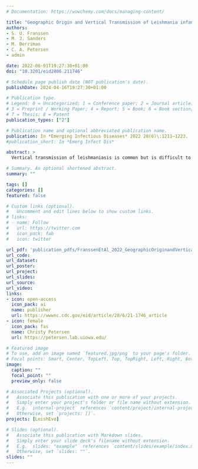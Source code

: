 ```yaml
---
# Documentation: https://wowchemy.com/docs/managing-content/

title: "Geographic Origin and Vertical Transmission of Leishmania infantum Parasites in Hunting Hounds, United States"
authors:
- S. U. Franssen
- M. J. Sanders
- M. Berriman
- C. A. Petersen
- admin

date: 2022-06-01T19:27:30+01:00
doi: "10.3201/eid2806.211746"

# Schedule page publish date (NOT publication's date).
publishDate: 2024-04-16T19:27:30+01:00

# Publication type.
# Legend: 0 = Uncategorized; 1 = Conference paper; 2 = Journal article;
# 3 = Preprint / Working Paper; 4 = Report; 5 = Book; 6 = Book section;
# 7 = Thesis; 8 = Patent
publication_types: ["2"]

# Publication name and optional abbreviated publication name.
publication: In *Emerging Infectious Diseases* 2022 28(6)\:1211–1223.
#publication_short: In *Emerg Infect Dis*

abstract: >
  Vertical transmission of leishmaniasis is common but is difficult to study against the background of pervasive vector transmission. We present genomic data from dogs in the United States infected with Leishmania infantum parasites; these infections have persisted in the apparent absence of vector transmission. We demonstrate that these parasites were introduced from the Old World separately and more recently than L. infantum from South America. The parasite population shows unusual genetics consistent with a lack of meiosis: a high level of heterozygous sites shared across all isolates and no decrease in linkage with genomic distance between variants. Our data confirm that this parasite population has been evolving with little or no sexual reproduction. This demonstration of vertical transmission has profound implications for the population genetics of Leishmania parasites. When investigating transmission in complex natural settings, considering vertical transmission alongside vector transmission is vital.

# Summary. An optional shortened abstract.
summary: ""

tags: []
categories: []
featured: false

# Custom links (optional).
#   Uncomment and edit lines below to show custom links.
# links:
# - name: Follow
#   url: https://twitter.com
#   icon_pack: fab
#   icon: twitter

url_pdf: 'publication_pdfs/FranssenEtAl_2022_GeographicOriginandVerticalTransmissionofLeishmaniainfantumParasitesinHuntingHounds_EmergingInfectiousDiseases.pdf'
url_code:
url_dataset:
url_poster:
url_project:
url_slides:
url_source:
url_video:
links:
- icon: open-access
  icon_pack: ai
  name: publisher
  url: https://wwwnc.cdc.gov/eid/article/28/6/21-1746_article
- icon: female
  icon_pack: fas
  name: Christy Petersen
  url: https://petersen.lab.uiowa.edu/

# Featured image
# To use, add an image named `featured.jpg/png` to your page's folder. 
# Focal points: Smart, Center, TopLeft, Top, TopRight, Left, Right, BottomLeft, Bottom, BottomRight.
image:
  caption: ""
  focal_point: ""
  preview_only: false

# Associated Projects (optional).
#   Associate this publication with one or more of your projects.
#   Simply enter your project's folder or file name without extension.
#   E.g. `internal-project` references `content/project/internal-project/index.md`.
#   Otherwise, set `projects: []`.
projects: [LeishEvo]

# Slides (optional).
#   Associate this publication with Markdown slides.
#   Simply enter your slide deck's filename without extension.
#   E.g. `slides: "example"` references `content/slides/example/index.md`.
#   Otherwise, set `slides: ""`.
slides: ""
---
```

